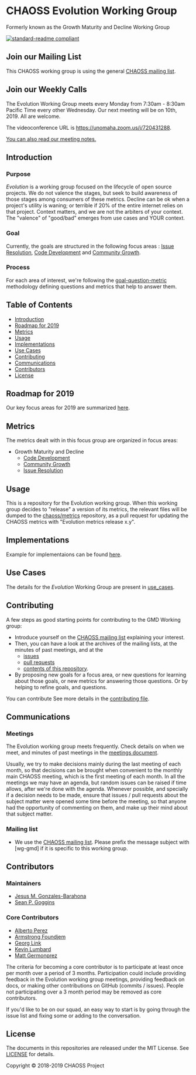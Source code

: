 # CHAOSS Evolution Working Group
Formerly known as the Growth Maturity and Decline Working Group

[![standard-readme compliant](https://img.shields.io/badge/standard--readme-OK-green.svg?style=flat-square)](https://github.com/RichardLitt/standard-readme)

## Join our Mailing List

This CHAOSS working group is using the general [CHAOSS mailing list](https://lists.linuxfoundation.org/mailman/listinfo/chaoss).

## Join our Weekly Calls
The Evolution Working Group meets every Monday from 7:30am - 8:30am Pacific Time every other Wednesday.  Our next meeting will be on 10th, 2019. All are welcome.

The videoconference URL is https://unomaha.zoom.us/j/720431288.

[You can also read our meeting notes.](https://docs.google.com/document/d/1Owsn8B7ciPPUHHypYiFAe0Bps58QGGYSVrqHNX2l8p8)


## Introduction

### Purpose

_Evolution_ is a working group focused on the lifecycle of open source projects. We do not valence the stages, but seek to build awareness of those stages among consumers of these metrics. Decline can be ok when a project's utility is waning; or terrible if 20% of the entire internet relies on that project. Context matters, and we are not the arbiters of your context. The "valence" of "good/bad" emerges from use cases and YOUR context.

### Goal
Currently, the goals are structured in the following focus areas : [Issue Resolution](focus_areas/issue_resolution.md), [Code Development](focus_areas/code_development.md) and [Community Growth](focus_areas/community_growth.md).


### Process
For each area of interest, we're following the [goal-question-metric](https://en.wikipedia.org/wiki/GQM) methodology defining questions and metrics that help to answer them.

## Table of Contents

- [Introduction](#introduction)
- [Roadmap for 2019](#roadmap-for-2019)
- [Metrics](#metrics)
- [Usage](#usage)
- [Implementations](#implementations)
- [Use Cases](#use-cases)
- [Contributing](#contributing)
- [Communications](#communications)
- [Contributors](#contributors)
- [License](#license)

<!---## Background

### Problem Statement

To be updated.

### Opportunity

To be updated

### Work To Date

To be updated. --->

## Roadmap for 2019

Our key focus areas for 2019 are summarized [here](ROADMAP.md).

## Metrics

The metrics dealt with in this focus group are organized in focus areas:

* Growth Maturity and Decline
  * [Code Development](focus_areas/code_development.md)
  * [Community Growth](focus_areas/community_growth.md)
  * [Issue Resolution](focus_areas/issue_resolution.md)

## Usage

This is a repository for the Evolution working group.
When this working group decides to "release" a version of its metrics,
the relevant files will be dumped to the
[chaoss/metrics](https://github.com/chaoss/metrics) repository,
as a pull request for updating the CHAOSS metrics with
"Evolution metrics release x.y".

## Implementations

Example for implementaions can be found [here](implementations).

<!---## Software work

To be updated. --->

## Use Cases

The details for the _Evolution_ Working Group are present in [use_cases](use_cases).

<!--## Related Works

To be updated. --->

## Contributing

A few steps as good starting points for contributing to the GMD Working group:
* Introduce yourself on the [CHAOSS mailing list](https://github.com/chaoss/wg-gmd#mailing-list) explaining your interest.
* Then, you can have a look at the archives of the mailing lists, at the minutes of past meetings, and at the
    * [issues](https://github.com/chaoss/wg-gmd/issues)
    * [pull requests](https://github.com/chaoss/wg-gmd/pulls)
    * [contents of this repository](https://github.com/chaoss/wg-gmd).
* By proposing new goals for a focus area, or new questions for learning about those goals, or new metrics for answering those questions. Or by helping to refine goals, and questions.

You can contribute
See more details in the [contributing file](CONTRIBUTING.md).


## Communications

### Meetings

The Evolution working group meets frequently. Check details on when we meet, and minutes of past meetings
in the [meetings document](meeting_notes.md).

Usually, we try to make decisions mainly during the last meeting of each month,
so that decisions can be brought when convenient to the monthly main CHAOSS meeting,
which is the first meeting of each month. In all the meetings we may have an agenda,
but random issues can be raised if time allows, after we're done with the agenda.
Whenever possible, and specially if a decision needs to be made,
ensure that issues / pull requests about the subject matter were opened some time before the meeting,
so that anyone had the opportunity of commenting on them, and make up their mind about that subject matter.

### Mailing list

* We use the [CHAOSS mailing list](https://chaoss.community/participate/#user-content-join-the-mailing-list).
Please prefix the message subject with \[wg-gmd\] if it is specific to this working group.


## Contributors

### Maintainers

- [Jesus M. Gonzales-Barahona](https://github.com/jgbarah)
- [Sean P. Goggins](https://github.com/sgoggins)

### Core Contributors

- [Alberto Perez]()
- [Armstrong Foundjem]()
- [Georg Link](https://github.com/GeorgLink)
- [Kevin Lumbard](https://github.com/klumb)
- [Matt Germonprez](https://github.com/germonprez)

The criteria for becoming a core contributor is to participate at least once per month over a period of 3 months. Participation could include providing feedback in the Evolution working group meetings, providing feedback on docs, or making other contributions on GitHub (commits / issues). People not participating over a 3 month period may be removed as core contributors.

If you'd like to be on our squad, an easy way to start is by going through the issue list and fixing some or adding to the conversation.

## License

The documents in this repositories are released under the MIT License. See [LICENSE](LICENSE) for details.

Copyright © 2018-2019 CHAOSS Project
